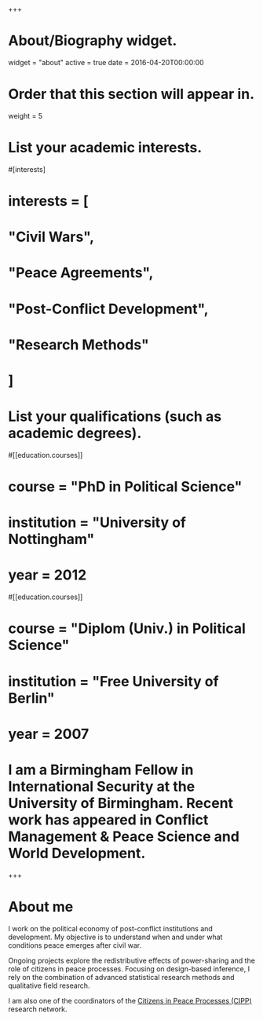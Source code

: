+++
# About/Biography widget.
widget = "about"
active = true
date = 2016-04-20T00:00:00

# Order that this section will appear in.
weight = 5

# List your academic interests.
#[interests]
#  interests = [
#    "Civil Wars",
#    "Peace Agreements",
#    "Post-Conflict Development",
#    "Research Methods"
#  ]

# List your qualifications (such as academic degrees).
#[[education.courses]]
#  course = "PhD in Political Science"
#  institution = "University of Nottingham"
#  year = 2012

#[[education.courses]]
#  course = "Diplom (Univ.) in Political Science"
#  institution = "Free University of Berlin"
#  year = 2007

# I am a Birmingham Fellow in International Security at the University of Birmingham. Recent work has appeared in Conflict Management & Peace Science and World Development.
 
+++

# About me

I work on the political economy of post-conflict institutions and development. My objective is to understand when and under what conditions peace emerges after civil war.

Ongoing projects explore the redistributive effects of power-sharing and the role of citizens in peace processes. Focusing on design-based inference, I rely on the combination of advanced statistical research methods and qualitative field research.

I am also one of the coordinators of the [Citizens in Peace Processes (CIPP)](https://sites.google.com/view/citizensinpeaceprocesses/) research network.
